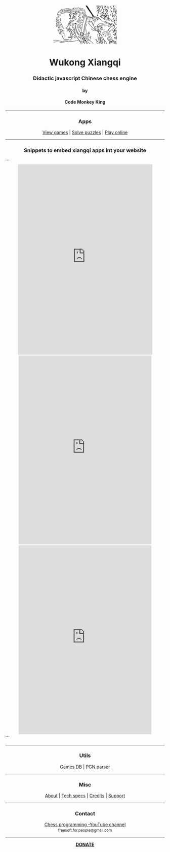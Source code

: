 <p align="center">
  <img src="src/gui/game/images/misc/logo.png">
</p>

<h1 align="center">Wukong Xiangqi</h1>
<h3 align="center">Didactic javascript Chinese chess engine</h3>
<h4 align="center">by</h4>
<h4 align="center">Code Monkey King</h4>
<hr>
<h3 align="center">Apps</h3>
<p align="center">
  <a href="https://maksimkorzh.github.io/wukong-xiangqi/apps/game_viewer/gui/game_viewer.html">View games</a> |
  <a href="https://maksimkorzh.github.io/wukong-xiangqi/apps/puzzle_solver/gui/puzzle_solver.html">Solve puzzles</a> |
  <a href="https://maksimkorzh.github.io/wukong-xiangqi/src/gui/xiangqi.html">Play online</a>
</p>
<hr>
<h3 align="center">Snippets to embed xiangqi apps int your website</h3>
```
<!-- Play Xiangqi -->
<div align="center">
  <iframe id="inlineFrameExample"
    title="Inline Frame Example"
    width="425"
    height="600"
    style="border: 0px solid white"
    src="https://maksimkorzh.github.io/wukong-xiangqi/src/gui/xiangqi.html">
  </iframe>
</div>

<!-- Puzzle solver -->
<div align="center">
  <iframe id="inlineFrameExample"
    title="Inline Frame Example"
    width="420"
    height="595"
    style="border: 0px solid white"
    src="https://maksimkorzh.github.io/wukong-xiangqi/apps/puzzle_solver/gui/puzzle_solver.html">
  </iframe>
</div>

<!-- Game viewer -->
<div align="center">
  <iframe id="inlineFrameExample"
    title="Inline Frame Example"
    width="420"
    height="595"
    style="border: 0px solid white"
    src="https://maksimkorzh.github.io/wukong-xiangqi/apps/game_viewer/gui/game_viewer.html">
  </iframe>
</div>
```

<hr>
<h3 align="center">Utils</h3>
<p align="center">
  <a href="https://github.com/maksimKorzh/wukong-xiangqi/tree/main/xqdb">Games DB</a> |
  <a href="https://github.com/maksimKorzh/wukong-xiangqi/tree/main/xiangqi_pgn_parser">PGN parser</a>
</p>
<hr>
<h3 align="center">Misc</h3>
<p align="center">
  <a href="https://github.com/maksimKorzh/wukong-xiangqi/blob/main/docs/ABOUT.MD">About</a> |
  <a href="https://github.com/maksimKorzh/wukong-xiangqi/blob/main/docs/SPECS.MD">Tech specs</a> |
  <a href="https://github.com/maksimKorzh/wukong-xiangqi/blob/main/docs/CREDITS.MD">Credits</a> |
  <a href="https://github.com/maksimKorzh/wukong-xiangqi/issues">Support</a>
</p>
<hr>
<h3 align="center">Contact</h3>
<p align="center">
  <a href="https://www.youtube.com/channel/UCB9-prLkPwgvlKKqDgXhsMQ/playlists">Chess programming -YouTube channel</a><br>
  <small>freesoft.for.people@gmail.com</small>
</p>
<hr>
<p align="center">
  <a href="https://www.patreon.com/code_monkey_king"><strong>DONATE</strong></a>
</p>



 


